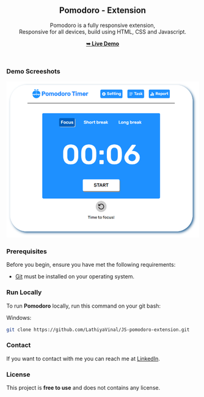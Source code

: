 <div align="center">

  <br />

  <h2 align="center">Pomodoro - Extension</h2>

  Pomodoro is a fully responsive extension, <br />Responsive for all devices, build using HTML, CSS and Javascript.

  <a href="https://lustrous-narwhal-7a8fd4.netlify.app/"><strong>➥ Live Demo</strong></a>

</div>

<br />

### Demo Screeshots

![Screenshot](ss1.png)

### Prerequisites

Before you begin, ensure you have met the following requirements:

* [Git](https://git-scm.com/downloads "Download Git") must be installed on your operating system.

### Run Locally

To run **Pomodoro** locally, run this command on your git bash:

Windows:

```bash
git clone https://github.com/LathiyaVinal/JS-pomodoro-extension.git
```

### Contact

If you want to contact with me you can reach me at [LinkedIn](https://www.linkedin.com/in/vinal-lathiya-699498119/).

### License

This project is **free to use** and does not contains any license.
